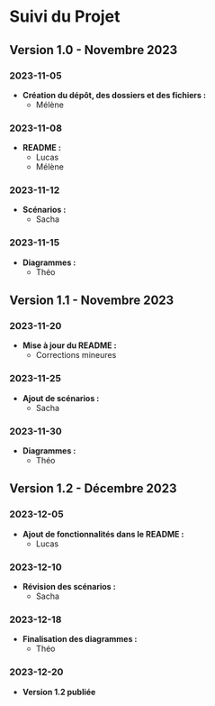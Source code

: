 # Suivi du Projet

## Version 1.0 - Novembre 2023

### 2023-11-05
- **Création du dépôt, des dossiers et des fichiers :**
  - Mélène

### 2023-11-08
- **README :**
  - Lucas
  - Mélène

### 2023-11-12
- **Scénarios :**
  - Sacha

### 2023-11-15
- **Diagrammes :**
  - Théo

## Version 1.1 - Novembre 2023

### 2023-11-20
- **Mise à jour du README :**
  - Corrections mineures

### 2023-11-25
- **Ajout de scénarios :**
  - Sacha

### 2023-11-30
- **Diagrammes :**
  - Théo

## Version 1.2 - Décembre 2023

### 2023-12-05
- **Ajout de fonctionnalités dans le README :**
  - Lucas

### 2023-12-10
- **Révision des scénarios :**
  - Sacha

### 2023-12-18
- **Finalisation des diagrammes :**
  - Théo

### 2023-12-20
- **Version 1.2 publiée**

